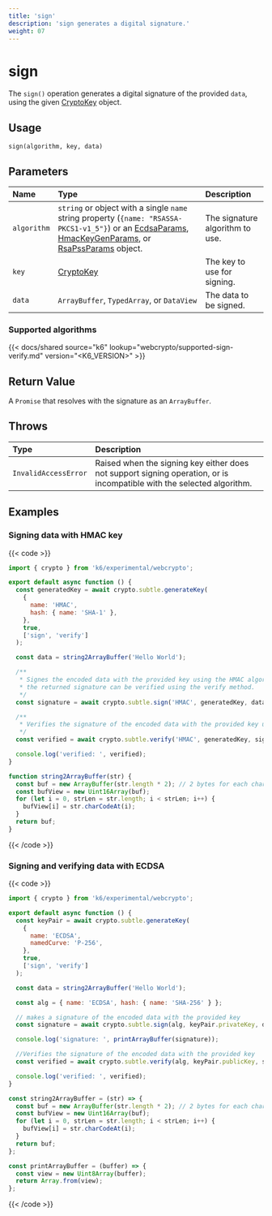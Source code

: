 ```yaml
---
title: 'sign'
description: 'sign generates a digital signature.'
weight: 07
---
```


# sign

The `sign()` operation generates a digital signature of the provided `data`, using the given [CryptoKey](https://grafana.com/docs/k6/<K6_VERSION>/javascript-api/k6-experimental/webcrypto/cryptokey) object.

## Usage

```
sign(algorithm, key, data)
```

## Parameters

| Name        | Type                                                                                                                                                                                                                                                                                                           | Description                                                              |
| :---------- | :------------------------------------------------------------------------------------------------------------------------------------------------------------------------------------------------------------------------------------------------------------------------------------------------------------- | :----------------------------------------------------------------------- |
| `algorithm` | `string` or object with a single `name` string property (`{name: "RSASSA-PKCS1-v1_5"}`) or an [EcdsaParams](https://grafana.com/docs/k6/<K6_VERSION>/javascript-api/k6-experimental/webcrypto/ecdsaparams/), [HmacKeyGenParams](https://grafana.com/docs/k6/<K6_VERSION>/javascript-api/k6-experimental/webcrypto/hmackeygenparams/), or [RsaPssParams](https://grafana.com/docs/k6/<K6_VERSION>/javascript-api/k6-experimental/webcrypto/rsapssparams/) object. | The signature algorithm to use. |
| `key`       | [CryptoKey](https://grafana.com/docs/k6/<K6_VERSION>/javascript-api/k6-experimental/webcrypto/cryptokey)                                                                                                                                                                                                       | The key to use for signing.                                              |
| `data`      | `ArrayBuffer`, `TypedArray`, or `DataView`                                                                                                                                                                                                                                                                     | The data to be signed.                                                   |

### Supported algorithms

{{< docs/shared source="k6" lookup="webcrypto/supported-sign-verify.md" version="<K6_VERSION>" >}}

## Return Value

A `Promise` that resolves with the signature as an `ArrayBuffer`.

## Throws

| Type                 | Description                                                                                                            |
| :------------------- | :--------------------------------------------------------------------------------------------------------------------- |
| `InvalidAccessError` | Raised when the signing key either does not support signing operation, or is incompatible with the selected algorithm. |

## Examples

### Signing data with HMAC key

{{< code >}}

```javascript
import { crypto } from 'k6/experimental/webcrypto';

export default async function () {
  const generatedKey = await crypto.subtle.generateKey(
    {
      name: 'HMAC',
      hash: { name: 'SHA-1' },
    },
    true,
    ['sign', 'verify']
  );

  const data = string2ArrayBuffer('Hello World');

  /**
   * Signes the encoded data with the provided key using the HMAC algorithm
   * the returned signature can be verified using the verify method.
   */
  const signature = await crypto.subtle.sign('HMAC', generatedKey, data);

  /**
   * Verifies the signature of the encoded data with the provided key using the HMAC algorithm.
   */
  const verified = await crypto.subtle.verify('HMAC', generatedKey, signature, data);

  console.log('verified: ', verified);
}

function string2ArrayBuffer(str) {
  const buf = new ArrayBuffer(str.length * 2); // 2 bytes for each char
  const bufView = new Uint16Array(buf);
  for (let i = 0, strLen = str.length; i < strLen; i++) {
    bufView[i] = str.charCodeAt(i);
  }
  return buf;
}
```

{{< /code >}}

### Signing and verifying data with ECDSA

{{< code >}}

```javascript
import { crypto } from 'k6/experimental/webcrypto';

export default async function () {
  const keyPair = await crypto.subtle.generateKey(
    {
      name: 'ECDSA',
      namedCurve: 'P-256',
    },
    true,
    ['sign', 'verify']
  );

  const data = string2ArrayBuffer('Hello World');

  const alg = { name: 'ECDSA', hash: { name: 'SHA-256' } };

  // makes a signature of the encoded data with the provided key
  const signature = await crypto.subtle.sign(alg, keyPair.privateKey, data);

  console.log('signature: ', printArrayBuffer(signature));

  //Verifies the signature of the encoded data with the provided key
  const verified = await crypto.subtle.verify(alg, keyPair.publicKey, signature, data);

  console.log('verified: ', verified);
}

const string2ArrayBuffer = (str) => {
  const buf = new ArrayBuffer(str.length * 2); // 2 bytes for each char
  const bufView = new Uint16Array(buf);
  for (let i = 0, strLen = str.length; i < strLen; i++) {
    bufView[i] = str.charCodeAt(i);
  }
  return buf;
};

const printArrayBuffer = (buffer) => {
  const view = new Uint8Array(buffer);
  return Array.from(view);
};
```

{{< /code >}}
